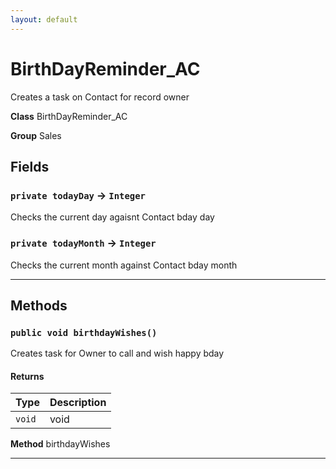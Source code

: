 ```yaml
---
layout: default
---
```

# BirthDayReminder_AC

Creates a task on Contact for record owner


**Class** BirthDayReminder_AC


**Group** Sales

## Fields

### `private todayDay` → `Integer`


Checks the current day agaisnt Contact bday day

### `private todayMonth` → `Integer`


Checks the current month against Contact bday month

---
## Methods
### `public void birthdayWishes()`

Creates task for Owner to call and wish happy bday

#### Returns

|Type|Description|
|---|---|
|`void`|void|


**Method** birthdayWishes

---
